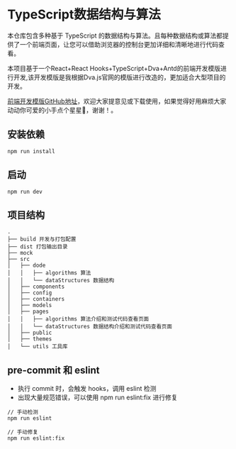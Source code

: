 # TypeScript数据结构与算法

本仓库包含多种基于 TypeScript 的数据结构与算法。且每种数据结构或算法都提供了一个前端页面，让您可以借助浏览器的控制台更加详细和清晰地进行代码查看。

本项目基于一个React+React Hooks+TypeScript+Dva+Antd的前端开发模版进行开发,该开发模版是我根据Dva.js官网的模版进行改造的，更加适合大型项目的开发。

[前端开发模版GitHub地址](https://github.com/wangchen130/react-typescript-dva-antd-template)，欢迎大家提意见或下载使用，如果觉得好用麻烦大家动动你可爱的小手点个星星🌟，谢谢！。

## 安装依赖

```
npm run install
```

## 启动

```
npm run dev
```

## 项目结构

```
.
├── build 开发与打包配置
├── dist 打包输出目录
├── mock
├── src
│   ├── dode
│   │   ├── algorithms 算法
│   │   └── dataStructures 数据结构
│   ├── components
│   ├── config
│   ├── containers
│   ├── models
│   ├── pages
│   │   ├── algorithms 算法介绍和测试代码查看页面
│   │   └── dataStructures 数据结构介绍和测试代码查看页面
│   ├── public
│   ├── themes
│   └── utils 工具库
```

## pre-commit 和 eslint

- 执行 commit 时，会触发 hooks，调用 eslint 检测
- 出现大量规范错误，可以使用 npm run eslint:fix 进行修复

```
// 手动检测
npm run eslint

// 手动修复
npm run eslint:fix
```
